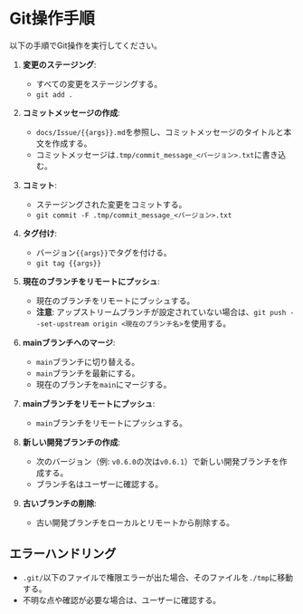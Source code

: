 # Git操作手順

以下の手順でGit操作を実行してください。

1.  **変更のステージング**:
    - すべての変更をステージングする。
    - `git add .`

2.  **コミットメッセージの作成**:
    - `docs/Issue/{{args}}.md`を参照し、コミットメッセージのタイトルと本文を作成する。
    - コミットメッセージは`.tmp/commit_message_<バージョン>.txt`に書き込む。

3.  **コミット**:
    - ステージングされた変更をコミットする。
    - `git commit -F .tmp/commit_message_<バージョン>.txt`

4.  **タグ付け**:
    - バージョン`{{args}}`でタグを付ける。
    - `git tag {{args}}`

5.  **現在のブランチをリモートにプッシュ**:
    - 現在のブランチをリモートにプッシュする。
    - **注意**: アップストリームブランチが設定されていない場合は、`git push --set-upstream origin <現在のブランチ名>`を使用する。

6.  **mainブランチへのマージ**:
    - `main`ブランチに切り替える。
    - `main`ブランチを最新にする。
    - 現在のブランチを`main`にマージする。

7.  **mainブランチをリモートにプッシュ**:
    - `main`ブランチをリモートにプッシュする。

8.  **新しい開発ブランチの作成**:
    - 次のバージョン（例: `v0.6.0`の次は`v0.6.1`）で新しい開発ブランチを作成する。
    - ブランチ名はユーザーに確認する。

9.  **古いブランチの削除**:
    - 古い開発ブランチをローカルとリモートから削除する。

## エラーハンドリング

-   `.git/`以下のファイルで権限エラーが出た場合、そのファイルを`./tmp`に移動する。
-   不明な点や確認が必要な場合は、ユーザーに確認する。
